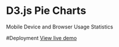# D3.js Pie Charts
Mobile Device and Browser Usage Statistics

#Deployment
<a href="">View live demo</a>
